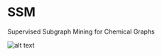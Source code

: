 # SSM
Supervised Subgraph Mining for Chemical Graphs

![alt text](https://github.com/sslim0814/SSM/image/figure_overview.JPG?raw=true)
